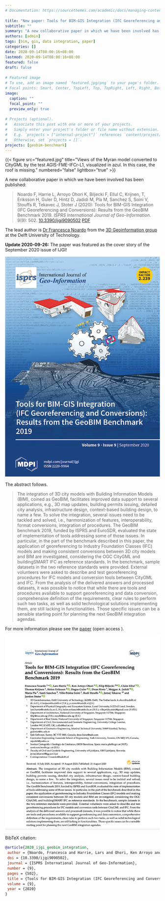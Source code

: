 ```yaml
---
# Documentation: https://sourcethemes.com/academic/docs/managing-content/

title: "New paper: Tools for BIM-GIS Integration (IFC Georeferencing and Conversions): Results from the GeoBIM Benchmark 2019"
subtitle: ""
summary: "A new collaborative paper in which we have been involved has been published."
authors: [admin]
tags: [bim, gis, data integration, paper]
categories: []
date: 2020-09-14T08:00:16+08:00
lastmod: 2020-09-14T08:00:16+08:00
featured: false
draft: false

# Featured image
# To use, add an image named `featured.jpg/png` to your page's folder.
# Focal points: Smart, Center, TopLeft, Top, TopRight, Left, Right, BottomLeft, Bottom, BottomRight.
image:
  caption: ""
  focal_point: ""
  preview_only: true

# Projects (optional).
#   Associate this post with one or more of your projects.
#   Simply enter your project's folder or file name without extension.
#   E.g. `projects = ["internal-project"]` references `content/project/deep-learning/index.md`.
#   Otherwise, set `projects = []`.
projects: [geobim-benchmark]
---
```


{{< figure src="featured.jpg" title="Views of the Myran model converted to CityGML by the test AGIS-FME-IFCr-L1, visualized in azul. In this case, the roof is missing." numbered="false" lightbox="true" >}}

A new collaborative paper in which we have been involved has been published:

> Noardo F, Harrie L, Arroyo Ohori K, Biljecki F, Ellul C, Krijnen, T, Eriksson H, Guler D, Hintz D, Jadidi M, Pla M, Sanchez S, Soini V, Stouffs R, Tekavec J, Stoter J (2020): Tools for BIM-GIS Integration (IFC Georeferencing and Conversions): Results from the GeoBIM Benchmark 2019. _ISPRS International Journal of Geo-Information._ 9(9): 502. [<i class="ai ai-doi-square ai"></i> 10.3390/ijgi9090502](https://doi.org/10.3390/ijgi9090502) [<i class="far fa-file-pdf"></i> PDF](/publication/2020-ijgi-geobim-integration/2020-ijgi-geobim-integration.pdf) <i class="ai ai-open-access-square ai"></i>

The lead author is [Dr Francesca Noardo](http://www.noardo.eu) from the [3D Geoinformation group](https://3d.bk.tudelft.nl) at the Delft University of Technology.

**Update 2020-09-26:** The paper was featured as the cover story of the September 2020 issue of IJGI!

![](cover.jpg)

The abstract follows.

> The integration of 3D city models with Building Information Models (BIM), coined as GeoBIM, facilitates improved data support to several applications, e.g., 3D map updates, building permits issuing, detailed city analysis, infrastructure design, context-based building design, to name a few. To solve the integration, several issues need to be tackled and solved, i.e., harmonization of features, interoperability, format conversions, integration of procedures. The GeoBIM benchmark 2019, funded by ISPRS and EuroSDR, evaluated the state of implementation of tools addressing some of those issues. In particular, in the part of the benchmark described in this paper, the application of georeferencing to Industry Foundation Classes (IFC) models and making consistent conversions between 3D city models and BIM are investigated, considering the OGC CityGML and buildingSMART IFC as reference standards. In the benchmark, sample datasets in the two reference standards were provided. External volunteers were asked to describe and test georeferencing procedures for IFC models and conversion tools between CityGML and IFC. From the analysis of the delivered answers and processed datasets, it was possible to notice that while there are tools and procedures available to support georeferencing and data conversion, comprehensive definition of the requirements, clear rules to perform such two tasks, as well as solid technological solutions implementing them, are still lacking in functionalities. Those specific issues can be a sensible starting point for planning the next GeoBIM integration agendas.


For more information please see the [paper](/publication/2020-ijgi-geobim-integration/) (open access <i class="ai ai-open-access-square ai"></i>).

[![](page-one.png)](/publication/2020-ijgi-geobim-integration/)

BibTeX citation:
```bibtex
@article{2020_ijgi_geobim_integration,
 author = {Noardo, Francesca and Harrie, Lars and Ohori, Ken Arroyo and Biljecki, Filip and Ellul, Claire and Krijnen, Thomas and Eriksson, Helen and Guler, Dogus and Hintz, Dean and Jadidi, Mojgan A and Pla, Maria and Sanchez, Santi and Soini, Ville-Pekka and Stouffs, Rudi and Tekavec, Jernej and Stoter, Jantien},
 doi = {10.3390/ijgi9090502},
 journal = {ISPRS International Journal of Geo-Information},
 number = {9},
 pages = {502},
 title = {Tools for BIM-GIS Integration (IFC Georeferencing and Conversions): Results from the GeoBIM Benchmark 2019},
 volume = {9},
 year = {2020}
}
```


